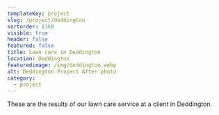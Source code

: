 ```yaml
---
templateKey: project
slug: /project/deddington
sortorder: 1160
visible: true
header: false
featured: false
title: Lawn care in Deddington
location: Deddington
featuredimage: /img/deddington.webp
alt: Deddington Project After photo
category:
  - project
---
```


These are the results of our lawn care service at a client in Deddington.
